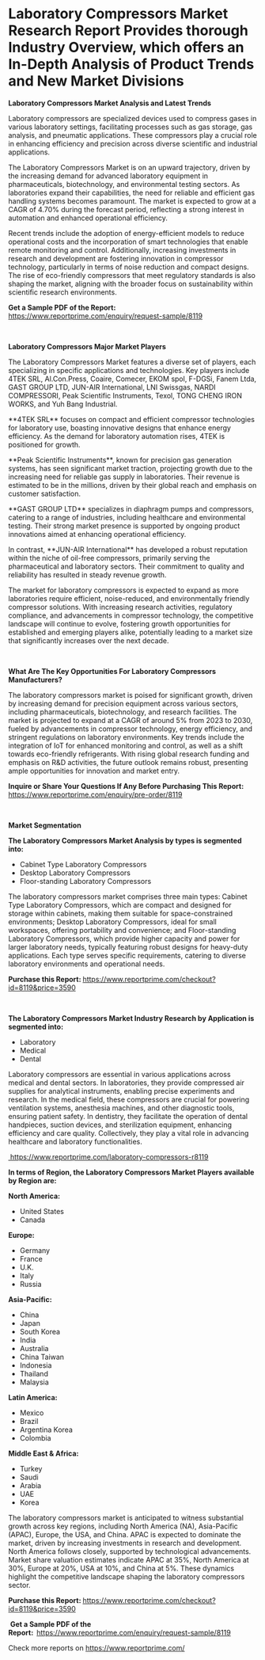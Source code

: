 <p><h1>Laboratory Compressors Market Research Report Provides thorough Industry Overview, which offers an In-Depth Analysis of Product Trends and New Market Divisions</h1></p><p><strong>Laboratory Compressors Market Analysis and Latest Trends</strong></p>
<p><p>Laboratory compressors are specialized devices used to compress gases in various laboratory settings, facilitating processes such as gas storage, gas analysis, and pneumatic applications. These compressors play a crucial role in enhancing efficiency and precision across diverse scientific and industrial applications.</p><p>The Laboratory Compressors Market is on an upward trajectory, driven by the increasing demand for advanced laboratory equipment in pharmaceuticals, biotechnology, and environmental testing sectors. As laboratories expand their capabilities, the need for reliable and efficient gas handling systems becomes paramount. The market is expected to grow at a CAGR of 4.70% during the forecast period, reflecting a strong interest in automation and enhanced operational efficiency.</p><p>Recent trends include the adoption of energy-efficient models to reduce operational costs and the incorporation of smart technologies that enable remote monitoring and control. Additionally, increasing investments in research and development are fostering innovation in compressor technology, particularly in terms of noise reduction and compact designs. The rise of eco-friendly compressors that meet regulatory standards is also shaping the market, aligning with the broader focus on sustainability within scientific research environments.</p></p>
<p><strong>Get a Sample PDF of the Report:&nbsp;</strong> <a href="https://www.reportprime.com/enquiry/request-sample/8119?utm_campaign=3081&utm_medium=2&utm_source=Github&utm_content=ia&utm_term=19032025&utm_id=laboratory-compressors">https://www.reportprime.com/enquiry/request-sample/8119</a></p>
<p>&nbsp;</p>
<p><strong>Laboratory Compressors Major Market Players</strong></p>
<p><p>The Laboratory Compressors Market features a diverse set of players, each specializing in specific applications and technologies. Key players include 4TEK SRL, Al.Con.Press, Coaire, Comecer, EKOM spol, F-DGSi, Fanem Ltda, GAST GROUP LTD, JUN-AIR International, LNI Swissgas, NARDI COMPRESSORI, Peak Scientific Instruments, Texol, TONG CHENG IRON WORKS, and Yuh Bang Industrial. </p><p>**4TEK SRL** focuses on compact and efficient compressor technologies for laboratory use, boasting innovative designs that enhance energy efficiency. As the demand for laboratory automation rises, 4TEK is positioned for growth.</p><p>**Peak Scientific Instruments**, known for precision gas generation systems, has seen significant market traction, projecting growth due to the increasing need for reliable gas supply in laboratories. Their revenue is estimated to be in the millions, driven by their global reach and emphasis on customer satisfaction.</p><p>**GAST GROUP LTD** specializes in diaphragm pumps and compressors, catering to a range of industries, including healthcare and environmental testing. Their strong market presence is supported by ongoing product innovations aimed at enhancing operational efficiency.</p><p>In contrast, **JUN-AIR International** has developed a robust reputation within the niche of oil-free compressors, primarily serving the pharmaceutical and laboratory sectors. Their commitment to quality and reliability has resulted in steady revenue growth. </p><p>The market for laboratory compressors is expected to expand as more laboratories require efficient, noise-reduced, and environmentally friendly compressor solutions. With increasing research activities, regulatory compliance, and advancements in compressor technology, the competitive landscape will continue to evolve, fostering growth opportunities for established and emerging players alike, potentially leading to a market size that significantly increases over the next decade.</p></p>
<p>&nbsp;</p>
<p><strong>What Are The Key Opportunities For Laboratory Compressors Manufacturers?</strong></p>
<p><p>The laboratory compressors market is poised for significant growth, driven by increasing demand for precision equipment across various sectors, including pharmaceuticals, biotechnology, and research facilities. The market is projected to expand at a CAGR of around 5% from 2023 to 2030, fueled by advancements in compressor technology, energy efficiency, and stringent regulations on laboratory environments. Key trends include the integration of IoT for enhanced monitoring and control, as well as a shift towards eco-friendly refrigerants. With rising global research funding and emphasis on R&D activities, the future outlook remains robust, presenting ample opportunities for innovation and market entry.</p></p>
<p><strong>Inquire or Share Your Questions If Any Before Purchasing This Report:</strong> <a href="https://www.reportprime.com/enquiry/pre-order/8119?utm_campaign=3081&utm_medium=2&utm_source=Github&utm_content=ia&utm_term=19032025&utm_id=laboratory-compressors">https://www.reportprime.com/enquiry/pre-order/8119</a></p>
<p>&nbsp;</p>
<p><strong>Market Segmentation</strong></p>
<p><strong>The Laboratory Compressors Market Analysis by types is segmented into:</strong></p>
<p><ul><li>Cabinet Type Laboratory Compressors</li><li>Desktop Laboratory Compressors</li><li>Floor-standing Laboratory Compressors</li></ul></p>
<p><p>The laboratory compressors market comprises three main types: Cabinet Type Laboratory Compressors, which are compact and designed for storage within cabinets, making them suitable for space-constrained environments; Desktop Laboratory Compressors, ideal for small workspaces, offering portability and convenience; and Floor-standing Laboratory Compressors, which provide higher capacity and power for larger laboratory needs, typically featuring robust designs for heavy-duty applications. Each type serves specific requirements, catering to diverse laboratory environments and operational needs.</p></p>
<p><strong>Purchase this Report:&nbsp;</strong><a href="https://www.reportprime.com/checkout?id=8119&price=3590&utm_campaign=3081&utm_medium=2&utm_source=Github&utm_content=ia&utm_term=19032025&utm_id=laboratory-compressors">https://www.reportprime.com/checkout?id=8119&price=3590</a></p>
<p>&nbsp;</p>
<p><strong>The Laboratory Compressors Market Industry Research by Application is segmented into:</strong></p>
<p><ul><li>Laboratory</li><li>Medical</li><li>Dental</li></ul></p>
<p><p>Laboratory compressors are essential in various applications across medical and dental sectors. In laboratories, they provide compressed air supplies for analytical instruments, enabling precise experiments and research. In the medical field, these compressors are crucial for powering ventilation systems, anesthesia machines, and other diagnostic tools, ensuring patient safety. In dentistry, they facilitate the operation of dental handpieces, suction devices, and sterilization equipment, enhancing efficiency and care quality. Collectively, they play a vital role in advancing healthcare and laboratory functionalities.</p></p>
<p><a href="https://www.reportprime.com/laboratory-compressors-r8119?utm_campaign=3081&utm_medium=2&utm_source=Github&utm_content=ia&utm_term=19032025&utm_id=laboratory-compressors">&nbsp;https://www.reportprime.com/laboratory-compressors-r8119</a></p>
<p><strong>In terms of Region, the Laboratory Compressors Market Players available by Region are:</strong></p>
<p>
    <p> <strong> North America: </strong>
        <ul>
            <li>United States</li>
            <li>Canada</li>
        </ul>
        </p> 
    <p> <strong> Europe: </strong>
        <ul>
            <li>Germany</li>
            <li>France</li>
            <li>U.K.</li>
            <li>Italy</li>
            <li>Russia</li>
        </ul>
        </p> 
    <p> <strong> Asia-Pacific: </strong>
        <ul>
            <li>China</li>
            <li>Japan</li>
            <li>South Korea</li>
            <li>India</li>
            <li>Australia</li>
            <li>China Taiwan</li>
            <li>Indonesia</li>
            <li>Thailand</li>
            <li>Malaysia</li>
        </ul>
        </p> 
    <p> <strong> Latin America: </strong>
        <ul>
            <li>Mexico</li>
            <li>Brazil</li>
            <li>Argentina Korea</li>
            <li>Colombia</li>
        </ul>
        </p> 
    <p> <strong> Middle East & Africa: </strong>
        <ul>
            <li>Turkey</li>
            <li>Saudi</li>
            <li>Arabia</li>
            <li>UAE</li>
            <li>Korea</li>
        </ul>
    </p>
    </p>
<p><p>The laboratory compressors market is anticipated to witness substantial growth across key regions, including North America (NA), Asia-Pacific (APAC), Europe, the USA, and China. APAC is expected to dominate the market, driven by increasing investments in research and development. North America follows closely, supported by technological advancements. Market share valuation estimates indicate APAC at 35%, North America at 30%, Europe at 20%, USA at 10%, and China at 5%. These dynamics highlight the competitive landscape shaping the laboratory compressors sector.</p></p>
<p><strong>Purchase this Report: </strong><a href="https://www.reportprime.com/checkout?id=8119&price=3590&utm_campaign=3081&utm_medium=2&utm_source=Github&utm_content=ia&utm_term=19032025&utm_id=laboratory-compressors">https://www.reportprime.com/checkout?id=8119&price=3590</a></p>
<p>&nbsp;<strong>Get a Sample PDF of the Report:&nbsp;&nbsp;</strong><a href="https://www.reportprime.com/enquiry/request-sample/8119?utm_campaign=3081&utm_medium=2&utm_source=Github&utm_content=ia&utm_term=19032025&utm_id=laboratory-compressors">https://www.reportprime.com/enquiry/request-sample/8119</a></p>
<p><strong></strong></p>
<p>Check more reports on <a href="https://www.reportprime.com/?utm_campaign=3081&utm_medium=2&utm_source=Github&utm_content=ia&utm_term=19032025&utm_id=laboratory-compressors">https://www.reportprime.com/</a></p>